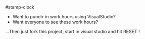 #stamp-clock

- Want to punch-in work hours using VisualStudio?
- Want everyone to see these work hours?

...Then just fork this project, start in visual studio and hit RESET !
